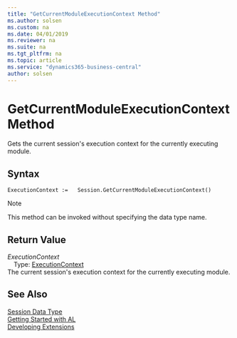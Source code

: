 ```yaml
---
title: "GetCurrentModuleExecutionContext Method"
ms.author: solsen
ms.custom: na
ms.date: 04/01/2019
ms.reviewer: na
ms.suite: na
ms.tgt_pltfrm: na
ms.topic: article
ms.service: "dynamics365-business-central"
author: solsen
---
```

[//]: # (START>DO_NOT_EDIT)
[//]: # (IMPORTANT:Do not edit any of the content between here and the END>DO_NOT_EDIT.)
[//]: # (Any modifications should be made in the .xml files in the ModernDev repo.)
# GetCurrentModuleExecutionContext Method
Gets the current session's execution context for the currently executing module.


## Syntax
```
ExecutionContext :=   Session.GetCurrentModuleExecutionContext()
```
> [!NOTE]  
> This method can be invoked without specifying the data type name.  


## Return Value
*ExecutionContext*  
&emsp;Type: [ExecutionContext](../executioncontext/executioncontext-option.md)  
The current session's execution context for the currently executing module.  


[//]: # (IMPORTANT: END>DO_NOT_EDIT)
## See Also
[Session Data Type](session-data-type.md)  
[Getting Started with AL](../../devenv-get-started.md)  
[Developing Extensions](../../devenv-dev-overview.md)